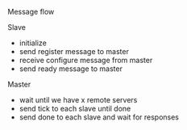 Message flow

Slave
 - initialize
 - send register message to master
 - receive configure message from master
 - send ready message to master
 
 Master
 - wait until we have x remote servers
 - send tick to each slave until done
 - send done to each slave and wait for responses
